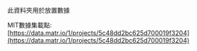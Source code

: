 此資料夾用於放置數據

MIT數據集載點: [https://data.matr.io/1/projects/5c48dd2bc625d700019f3204](https://data.matr.io/1/projects/5c48dd2bc625d700019f3204)
